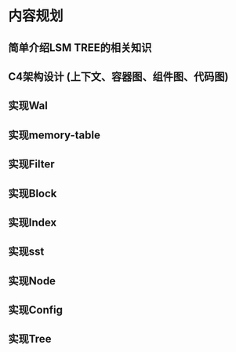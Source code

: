 # 内容规划
## 简单介绍LSM TREE的相关知识
## C4架构设计 (上下文、容器图、组件图、代码图)
## 实现Wal
## 实现memory-table
## 实现Filter
## 实现Block
## 实现Index
## 实现sst
## 实现Node
## 实现Config
## 实现Tree